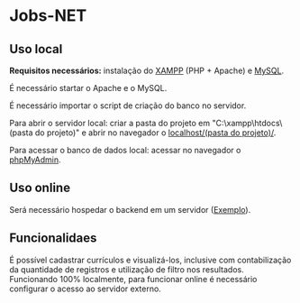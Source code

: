 # Jobs-NET
 
<h2>Uso local</h2>
<p><b>Requisitos necessários:</b> instalação do <a href="https://www.apachefriends.org/index.html" target="_blank">XAMPP</a> (PHP + Apache) e <a href="https://dev.mysql.com/downloads/installer/" target="_blank">MySQL</a>.</p>
<p>É necessário startar o Apache e o MySQL.</p>
<p>É necessário importar o script de criação do banco no servidor.</p>
<p>Para abrir o servidor local: criar a pasta do projeto em "C:\xampp\htdocs\(pasta do projeto)" e abrir no navegador o <a href="http://localhost/(pasta do projeto)/" target="_blank">localhost/(pasta do projeto)/</a>.</p>
<p>Para acessar o banco de dados local: acessar no navegador o <a href="http://localhost/phpmyadmin/">phpMyAdmin</a>.</p>

<h2>Uso online</h2>
<p>Será necessário hospedar o backend em um servidor (<a href="https://jobsnet-stella.000webhostapp.com/index.html" target="_blank">Exemplo</a>).</p>

<h2>Funcionalidaes</h2>
<p>É possível cadastrar currículos e visualizá-los, inclusive com contabilização da quantidade de registros e utilização de filtro nos resultados. Funcionando 100% localmente, para funcionar online é necessário configurar o acesso ao servidor externo.</p>

